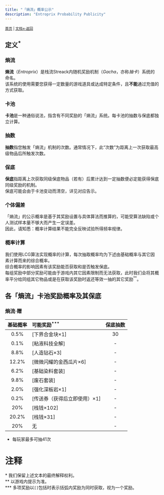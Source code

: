 ```yaml
---
title: "「熵流」概率公示"
description: "Entroprix Probability Publicity"
---
```

<small id="old_menu"><a href="/Streack/">首页</a> | <a href="/Streack/doc/">文档</a></small><small><a href="../../">←返回</a></small><br>

## 定义<sup>*</sup>
### 熵流
**熵流**（*Entroprix*）是栈流Streack内随机奖励机制（*Gacha*，亦称*抽卡*）系统的命名。<br>
该系统的使用需要您获得一定数量的游戏道具或达成特定条件，且**不能**通过充值的方式获取。

### 卡池
**卡池**是一种通俗说法，指含有不同奖励的「熵流」系统。每卡池的抽数与保底都独立计算。

### 抽数
**抽数**指您触发「熵流」机制的次数。通常情况下，此“次数”为距离上一次获取最高级物品后所触发次数。

### 保底
**保底**指距离上次获取同级保底物品（若有）后累计达到一定抽数便必定能获得保底同级奖励的机制。<br>
保底可能会由于卡池变动而清空，详见对应告示。

### 个体偏差
「熵流」的公示概率是基于其奖励设置与具体算法而推算的，可能受算法缺陷或个人测试样本量不够大而产生一定误差。<br>
因此，请知悉：概率计算结果不能完全反映试验所得频率规律。

### 概率计算
我们使用LCG算法实现概率的计算，每次抽取概率均为下述由基础概率与其它因素计算而来的综合概率。<br>
综合概率的影响因素有该奖励能否获取和是否触发保底。<br>
每组奖励中部分奖励可能由于游戏内其它因素限制而无法获取，此时我们会将其概率平分给同组其它物品或是在获取该奖励时返还等效一抽的其它奖励<sup>**</sup>。

## 各「熵流」卡池奖励概率及其保底

### 熵流·赠

| 基础概率 | 可能奖励<sup>***</sup> | 保底抽数 |
|:-:|:----|:-:|
|0.5%|[下界合金块×1]|30|
|0.1%|[粘液科技全解]|-|
|8.8%|[人造钻石×3]|-|
|12.2%|[微微闪耀的金西瓜片×6]|-|
|6.2%|[基础染料套装]|-|
|9.8%|[废石套装]|-|
|2.0%|[强化深板岩×1]|-|
|0.2%|[传送券（获得后立即使用）×1]|-|
|20%|[栈钱×102]|-|
|20.2%|[栈钱×31]|-|
|20%|无|-|

* 每玩家最多可抽41次

# 注释
\* 我们保留上述文本的最终解释权利。<br>
\** 以游戏内提示为准。<br>
\*** 多项奖励以`[]`包括时表示括弧内奖励为同时获取，视为一个奖励。<br>

<script src="https://rs.kdxiaoyi.top/res/scripts/js/sober@1.0.6.min.js"></script><script src="https://kdxiaoyi.top/Streack/page/js/pmd.js"></script><script src="https://rs.kdxiaoyi.top/res/scripts/js/pmd-reRender.min.js"></script>